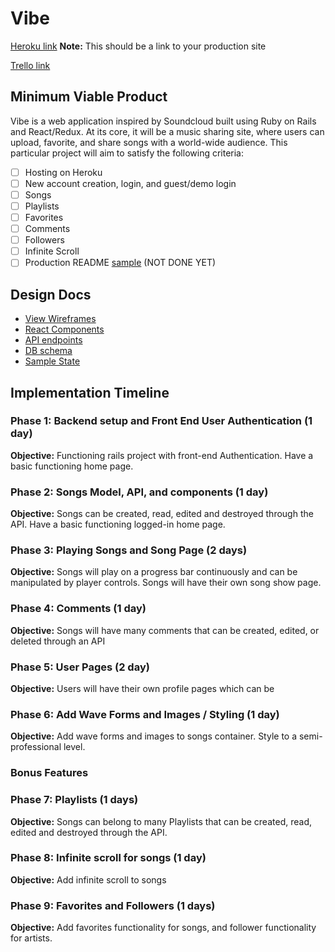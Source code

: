 # Vibe

[Heroku link][heroku] **Note:** This should be a link to your production site

[Trello link][trello]

[heroku]: https://vibemusic.herokuapp.com/
[trello]: https://trello.com/b/Ha0Lyhab/soundcloud-fullstack-project

## Minimum Viable Product

Vibe is a web application inspired by Soundcloud built using Ruby on Rails
and React/Redux. At its core, it will be a music sharing site, where users can
upload, favorite, and share songs with a world-wide audience. This particular
project will aim to satisfy the following criteria:

- [ ] Hosting on Heroku
- [ ] New account creation, login, and guest/demo login
- [ ] Songs
- [ ] Playlists
- [ ] Favorites
- [ ] Comments
- [ ] Followers
- [ ] Infinite Scroll
- [ ] Production README [sample](docs/production_readme.md) (NOT DONE YET)

## Design Docs
* [View Wireframes][wireframes]
* [React Components][components]
* [API endpoints][api-endpoints]
* [DB schema][schema]
* [Sample State][sample-state]

[wireframes]: docs/wireframes
[components]: docs/component-hierarchy.md
[sample-state]: docs/sample-state.md
[api-endpoints]: docs/api-endpoints.md
[schema]: docs/schema.md

## Implementation Timeline

### Phase 1: Backend setup and Front End User Authentication (1 day)

**Objective:** Functioning rails project with front-end Authentication.
Have a basic functioning home page.

### Phase 2: Songs Model, API, and components (1 day)

**Objective:** Songs can be created, read, edited and destroyed through
the API. Have a basic functioning logged-in home page.

### Phase 3: Playing Songs and Song Page (2 days)

**Objective:** Songs will play on a progress bar continuously and can be
manipulated by player controls. Songs will have their own song show page.

### Phase 4: Comments (1 day)

**Objective:** Songs will have many comments that can be created, edited, or deleted through an API

### Phase 5: User Pages (2 day)

**Objective:** Users will have their own profile pages which can be

### Phase 6: Add Wave Forms and Images / Styling (1 day)

**Objective:** Add wave forms and images to songs container. Style to a
semi-professional level.

### Bonus Features

### Phase 7: Playlists (1 days)

**Objective:** Songs can belong to many Playlists that can be created, read, edited and destroyed through the API.

### Phase 8: Infinite scroll for songs (1 day)

**Objective:** Add infinite scroll to songs

### Phase 9: Favorites and Followers (1 days)

**Objective:** Add favorites functionality for songs, and follower
functionality for artists.
